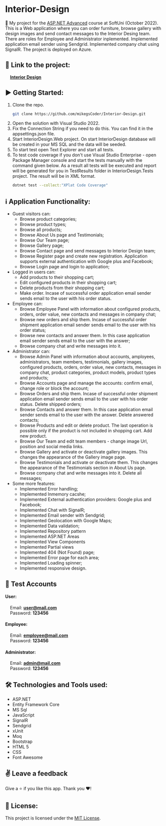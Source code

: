 # Interior-Design

:dart:  My project for the [ASP.NET Advanced](https://softuni.bg/trainings/3854/asp-net-advanced-october-2022) course at SoftUni (October 2022). This is a Web application where you can order furniture, browse gallery with design images and send contact messages to the Interior Desing team.
There are roles for Employee and Administrator inplemented. Implemented application email sender using Sendgrid. Implemented company chat using SignalR. The project is deployed on Azure.

## 🔗 **Link to the project:**
&nbsp;&nbsp;&nbsp;&nbsp;**[Interior Design](https://interiordesign.azurewebsites.net/)**

## :arrow_forward: Getting Started:

1. Clone the repo.
   ```sh
   git clone https://github.com/mikegsCoder/Interior-Design.git
   ```
2. Open the solution with Visual Studio 2022.
   <!-- ```sh
   View -> Terminal
   ``` -->
3. Fix the Connection String if you need to do this. You can find it in the appsettings.json file.
   <!-- ```sh
   npm install
   ``` -->
4. Start InteriorDesign.Web project. On start InteriorDesign database will be created in your MS SQL and the data will be seeded.
   <!-- ```sh
   npm start
   ``` -->
5. To start test open Text Explorer and start all tests.
   <!-- ```sh
   npm start
   ``` -->
5. To test code coverage if you don't use Visual Studio Enterprise - open Package Manager console and start the tests manually with the command given below. As a result all tests will be executed and report will be generated for you in TestResults folder in InteriorDesign.Tests project. The result will be in XML format.
   ```sh
   dotnet test --collect:"XPlat Code Coverage"
   ```

## :information_source: Application Functionality:

- Guest visitors can: 
  - Browse product categories;
  - Browse product types;
  - Browse all products;
  - Browse About Us page and Testimonials;
  - Browse Our Team page;
  - Browse Gallery page;
  - Browse Contact page and send messages to Interior Design team;
  - Browse Register page and create new registration. Application supports external authentication with Google plus and Facebook;
  - Browse Login page and login to application;
- Logged in users can:
  - Add products to their shopping cart; 
  - Edit configured products in their shopping cart;
  - Delete products from their shopping cart;
  - Make order. Incase of successful order application email sender sends email to the user with his order status.
- Employee can:
  - Browse Employee Panel with information about configured products, orders, order value, new contacts and messages in company chat; 
  - Browse new orders and ship them. Incase of successful order shipment application email sender sends email to the user with his order status;
  - Browse new contacts and answer them. In this case application email sender sends email to the user with the answer;
  - Browse company chat and write messages into it.
- Administrator can:
  - Browse Admin Panel with information about accounts, amployees, administrators, team members, testimonials, gallery images, configured products, orders, order value, new contacts, messages in company chat, product categories, product models, product types and products; 
  - Browse Accounts page and manage the accounts: confirm email, change role or block the account;
  - Browse Orders and ship them. Incase of successful order shipment application email sender sends email to the user with his order status. Delete shipped orders;
  - Browse Contacts and answer them. In this case application email sender sends email to the user with the answer. Delete answered contacts;
  - Browse Products and edit or delete product. The last operation is possible only if the product is not included in shopping cart. Add new product.
  - Browse Our Team and edit team members - change image Url, position and social media links.
  - Browse Gallery and activate or deactivate gallery images. This changes the appearance of the Gallery image page.
  - Browse Testimonials and activate or deactivate them. This changes the appearance of the Testimonials section in About Us page.
  - Browse company chat and write messages into it. Delete all messages;
- Some more features:
  - Implemented Error handling;
  - Implemented Inmemory cacshe;
  - Implemented External authentication providers: Google plus and Facebook;
  - Implemented Chat with SignalR;
  - Implemented Email sender with Sendgrid;
  - Implemented Geolocation with Google Maps;
  - Implemented Data validation;
  - Implemented Repository pattern
  - Implemented ASP.NET Areas
  - Implemented View Components
  - Implemented Partial views
  - Implemented 404 (Not Found) page;
  - Implemented Error page for each area;
  - Implemented Loading spinner;
  - Implemented responsive design.

## 🧪 Test Accounts
#### User:
&nbsp;&nbsp;&nbsp;&nbsp;Email: **user@mail.com**  
&nbsp;&nbsp;&nbsp;&nbsp;Password: **123456**  

#### Employee: 
&nbsp;&nbsp;&nbsp;&nbsp;Email: **employee@mail.com**  
&nbsp;&nbsp;&nbsp;&nbsp;Password: **123456** 

#### Administrator: 
&nbsp;&nbsp;&nbsp;&nbsp;Email: **admin@mail.com**  
&nbsp;&nbsp;&nbsp;&nbsp;Password: **123456** 

## :hammer_and_wrench: Technologies and Tools used:

- ASP.NET
- Entity Framework Core
- MS Sql
- JavaScript
- SignalR
- Sendgrid
- xUnit
- Moq
- Bootstrap
- HTML 5
- CSS
- Font Awesome


## :v: Leave a feedback
Give a :star: if you like this app.
Thank you ❤️!

## 📖 License:

This project is licensed under the [MIT License](LICENSE).